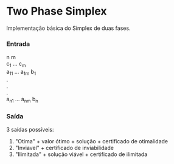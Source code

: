 # Two Phase Simplex
Implementação básica do Simplex de duas fases.

### Entrada
n m  
c<sub>1</sub> ... c<sub>m</sub>  
a<sub>11</sub> ... a<sub>1m</sub>   b<sub>1</sub>  
               .  
               .  
               .  
a<sub>n1</sub> ... a<sub>nm</sub>   b<sub>n</sub>

### Saída
3 saídas possíveis:
1) "Otima" + valor ótimo + solução + certificado de otimalidade
2) "Inviavel" + certificado de inviabilidade 
3) "Ilimitada" + solução viável + certificado de ilimitada
